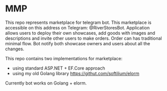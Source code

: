 # MMP

This repo represents marketplace for telegram bot. This marketplace is accessible on this address on Telegram: @RiverStoresBot. 
Application allows users to deploy their own showcases, add goods with images and descriptions and invite other users to make orders.
Order can has traditional minimal flow. Bot notify both showcase owners and users about all the changes.

This repo contains two implementations for marketplace: 

* using standard ASP.NET + EF.Core approach
* using my old Golang library https://githut.com/softilium/elorm

Currently bot works on Golang + elorm.


